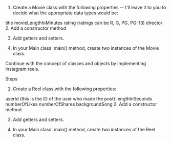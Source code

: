 1. Create a Movie class with the following properties -- I'll leave it to you to decide what the appropriate data types would be:

title
movieLengthInMinutes
rating (ratings can be R, G, PG, PG-13)
director
2. Add a constructor method

3. Add getters and setters.

4. In your Main class' main() method, create two instances of the Movie class.

 

Continue with the concept of classes and objects by implementing Instagram reels. 

Steps

1. Create a Reel class with the following properties:

userId (this is the ID of the user who made the post)
lengthInSeconds
numberOfLikes
numberOfShares
backgroundSong
2. Add a constructor method

3. Add getters and setters.

4. In your Main class' main() method, create two instances of the Reel class.
